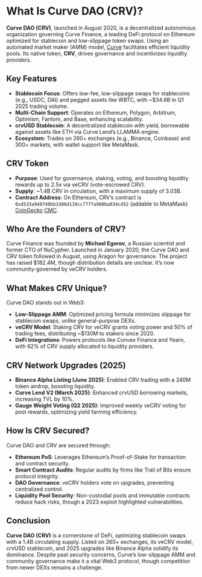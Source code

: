 # What Is Curve DAO (CRV)?

**Curve DAO (CRV)**, launched in August 2020, is a decentralized autonomous organization governing Curve Finance, a leading DeFi protocol on Ethereum optimized for stablecoin and low-slippage token swaps. Using an automated market maker (AMM) model, [Curve](https://www.curve.finance/dex/) facilitates efficient liquidity pools. Its native token, **CRV**, drives governance and incentivizes liquidity providers. 

## Key Features
- **Stablecoin Focus**: Offers low-fee, low-slippage swaps for stablecoins (e.g., USDC, DAI) and pegged assets like WBTC, with ~$34.6B in Q1 2025 trading volume.
- **Multi-Chain Support**: Operates on Ethereum, Polygon, Arbitrum, Optimism, Fantom, and Base, enhancing scalability.
- **crvUSD Stablecoin**: A decentralized stablecoin with yield, borrowable against assets like ETH via Curve Lend’s LLAMMA engine.
- **Ecosystem**: Trades on 260+ exchanges (e.g., Binance, Coinbase) and 300+ markets, with wallet support like MetaMask.

## CRV Token
- **Purpose**: Used for governance, staking, voting, and boosting liquidity rewards up to 2.5x via veCRV (vote-escrowed CRV).
- **Supply**: ~1.4B CRV in circulation, with a maximum supply of 3.03B.
- **Contract Address**: On Ethereum, CRV’s contract is `0xd533a949740bb3306d119cc777fa900ba034cd52` (addable to MetaMask) [CoinGecko](https://www.coingecko.com/en/coins/curve-dao-token) [CMC](https://coinmarketcap.com/currencies/curve-dao-token/).

## Who Are the Founders of CRV?

Curve Finance was founded by **Michael Egorov**, a Russian scientist and former CTO of NuCypher. Launched in January 2020, the Curve DAO and CRV token followed in August, using Aragon for governance. The project has raised $182.4M, though distribution details are unclear. It’s now community-governed by veCRV holders.

## What Makes CRV Unique?

Curve DAO stands out in Web3:
- **Low-Slippage AMM**: Optimized pricing formula minimizes slippage for stablecoin swaps, unlike general-purpose DEXs.
- **veCRV Model**: Staking CRV for veCRV grants voting power and 50% of trading fees, distributing ~$130M to stakers since 2020.
- **DeFi Integrations**: Powers protocols like Convex Finance and Yearn, with 62% of CRV supply allocated to liquidity providers.


## CRV Network Upgrades (2025)
- **Binance Alpha Listing (June 2025)**: Enabled CRV trading with a 240M token airdrop, boosting liquidity.
- **Curve Lend V2 (March 2025)**: Enhanced crvUSD borrowing markets, increasing TVL by 10%.
- **Gauge Weight Voting (Q2 2025)**: Improved weekly veCRV voting for pool rewards, optimizing yield farming efficiency.

## How Is CRV Secured?

Curve DAO and CRV are secured through:
- **Ethereum PoS**: Leverages Ethereum’s Proof-of-Stake for transaction and contract security.
- **Smart Contract Audits**: Regular audits by firms like Trail of Bits ensure protocol integrity.
- **DAO Governance**: veCRV holders vote on upgrades, preventing centralized control.
- **Liquidity Pool Security**: Non-custodial pools and immutable contracts reduce hack risks, though a 2023 exploit highlighted vulnerabilities.

## Conclusion

**Curve DAO (CRV)** is a cornerstone of DeFi, optimizing stablecoin swaps with a  1.4B circulating supply. Listed on 260+ exchanges, its veCRV model, crvUSD stablecoin, and 2025 upgrades like Binance Alpha solidify its dominance. Despite past security concerns, Curve’s low-slippage AMM and community governance make it a vital Web3 protocol, though competition from newer DEXs remains a challenge.
